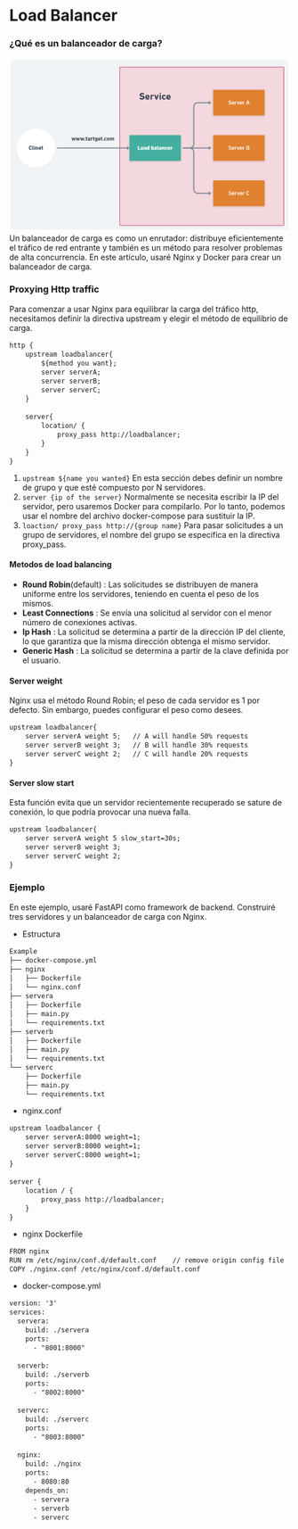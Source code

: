 # Load Balancer
### ¿Qué es un balanceador de carga?
![Balance](images/balance.png)
Un balanceador de carga es como un enrutador: distribuye eficientemente el tráfico de red entrante y también es un método para resolver problemas de alta concurrencia. En este artículo, usaré Nginx y Docker para crear un balanceador de carga.

### Proxying Http traffic
Para comenzar a usar Nginx para equilibrar la carga del tráfico http, necesitamos definir la directiva upstream y elegir el método de equilibrio de carga.
```
http {
    upstream loadbalancer{
        ${method you want};
        server serverA;
        server serverB;
        server serverC;
    }
    
    server{
        location/ {
            proxy_pass http://loadbalancer;
        }
    }
}
```
1. ```upstream ${name you wanted}``` En esta sección debes definir un nombre de grupo y que esté compuesto por N servidores.
2. ```server {ip of the server}``` Normalmente se necesita escribir la IP del servidor, pero usaremos Docker para compilarlo. Por lo tanto, podemos usar el nombre del archivo docker-compose para sustituir la IP.
3. ```loaction/ proxy_pass http://{group name}``` Para pasar solicitudes a un grupo de servidores, el nombre del grupo se especifica en la directiva proxy_pass.

#### Metodos de load balancing
* **Round Robin**(default) : Las solicitudes se distribuyen de manera uniforme entre los servidores, teniendo en cuenta el peso de los mismos.
* **Least Connections** :  Se envía una solicitud al servidor con el menor número de conexiones activas.
* **Ip Hash** : La solicitud se determina a partir de la dirección IP del cliente, lo que garantiza que la misma dirección obtenga el mismo servidor.
* **Generic Hash** : La solicitud se determina a partir de la clave definida por el usuario.

#### Server weight
Nginx usa el método Round Robin; el peso de cada servidor es 1 por defecto. Sin embargo, puedes configurar el peso como desees.
```
upstream loadbalancer{
    server serverA weight 5;   // A will handle 50% requests
    server serverB weight 3;   // B will handle 30% requests
    server serverC weight 2;   // C will handle 20% requests
}
```
#### Server slow start
Esta función evita que un servidor recientemente recuperado se sature de conexión, lo que podría provocar una nueva falla.
```
upstream loadbalancer{
    server serverA weight 5 slow_start=30s;  
    server serverB weight 3;   
    server serverC weight 2;   
}
```

### Ejemplo
En este ejemplo, usaré FastAPI como framework de backend. Construiré tres servidores y un balanceador de carga con Nginx.
* Estructura
```
Example
├── docker-compose.yml
├── nginx
│   ├── Dockerfile
│   └── nginx.conf
├── servera
│   ├── Dockerfile
│   ├── main.py
│   └── requirements.txt
├── serverb
│   ├── Dockerfile
│   ├── main.py
│   └── requirements.txt
└── serverc
    ├── Dockerfile
    ├── main.py
    └── requirements.txt
```    
* nginx.conf
```
upstream loadbalancer {
    server serverA:8000 weight=1;
    server serverB:8000 weight=1;
    server serverC:8000 weight=1;
}

server {
    location / {
        proxy_pass http://loadbalancer;
    }
}

```
* nginx Dockerfile
```
FROM nginx
RUN rm /etc/nginx/conf.d/default.conf    // remove origin config file
COPY ./nginx.conf /etc/nginx/conf.d/default.conf
```

* docker-compose.yml
```
version: '3'
services:
  servera:
    build: ./servera
    ports:
      - "8001:8000" 

  serverb:
    build: ./serverb
    ports:
      - "8002:8000"   

  serverc:
    build: ./serverc
    ports:
      - "8003:8000" 

  nginx:
    build: ./nginx
    ports:
      - 8080:80
    depends_on:
      - servera
      - serverb
      - serverc
```